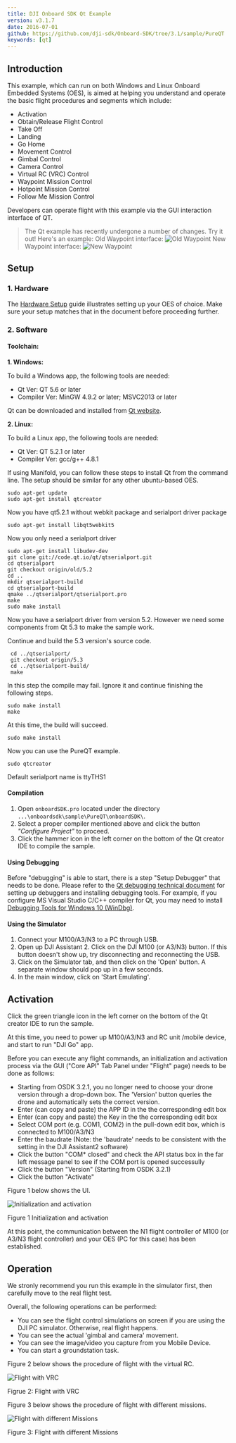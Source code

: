 ```yaml
---
title: DJI Onboard SDK Qt Example
version: v3.1.7
date: 2016-07-01
github: https://github.com/dji-sdk/Onboard-SDK/tree/3.1/sample/PureQT
keywords: [qt]
---
```


## Introduction

This example, which can run on both Windows and Linux Onboard Embedded Systems (OES), is aimed at helping you understand and operate the basic flight procedures and segments which include:

* Activation
* Obtain/Release Flight Control
* Take Off 
* Landing 
* Go Home 
* Movement Control
* Gimbal Control
* Camera Control
* Virtual RC (VRC) Control
* Waypoint Mission Control
* Hotpoint Mission Control
* Follow Me Mission Control

Developers can operate flight with this example via the GUI interaction interface of QT.

 > The Qt example has recently undergone a number of changes. Try it out! Here's an example:
 > Old Waypoint interface:
 > ![Old Waypoint](../../images/qt/Qt_waypointOld.png)
 > New Waypoint interface: 
 > ![New Waypoint](../../images/qt/Qt_waypointNew.png)

## Setup

### 1. Hardware

The [Hardware Setup](../../hardware-setup/index.html) guide illustrates setting up your OES of choice. Make sure your setup matches that in the document before proceeding further. 

### 2. Software

#### Toolchain:

**1. Windows:**

To build a Windows app, the following tools are needed:

* Qt Ver: QT 5.6 or later
* Compiler Ver: MinGW 4.9.2 or later; MSVC2013 or later

Qt can be downloaded and installed from <a href="https://www.qt.io/" target="_blank">Qt website</a>.

**2. Linux:**

To build a Linux app, the following tools are needed:

* Qt Ver: QT 5.2.1 or later
* Compiler Ver: gcc/g++ 4.8.1

If using Manifold, you can follow these steps to install Qt from the command line. The setup should be similar for any other ubuntu-based OES.

```
sudo apt-get update
sudo apt-get install qtcreator 
```

Now you have qt5.2.1 without webkit package and serialport driver package

` sudo apt-get install libqt5webkit5 `

Now you only need a serialport driver

```
sudo apt-get install libudev-dev
git clone git://code.qt.io/qt/qtserialport.git
cd qtserialport
git checkout origin/old/5.2
cd .. 
mkdir qtserialport-build 
cd qtserialport-build 
qmake ../qtserialport/qtserialport.pro 
make 
sudo make install
```
Now you have a serialport driver from version 5.2. However we need some components from Qt 5.3 to make the sample work.

Continue and build the 5.3 version's source code.

```
 cd ../qtserialport/
 git checkout origin/5.3
 cd ../qtserialport-build/
 make
```

In this step the compile may fail. Ignore it and continue finishing the following steps.

```
sudo make install
make
```

At this time, the build will succeed.

` sudo make install `

Now you can use the PureQT example.

` sudo qtcreator `

Default serialport name is ttyTHS1

#### Compilation

1. Open `onboardSDK.pro` located under the directory `...\onboardsdk\sample\PureQT\onboardSDK\`.
2. Select a proper compiler mentioned above and click the button *"Configure Project"* to proceed.
3. Click the  hammer icon in the left corner on the bottom of the Qt creator IDE to compile the sample. 

#### Using Debugging 

Before "debugging" is able to start, there is a step "Setup Debugger" that needs to be done. 
Please refer to the <a href="http://doc.qt.io/qtcreator/creator-debugging.html" target="_blank">Qt debugging technical document</a> for setting up debuggers and installing debugging tools.
For example, if you configure MS Visual Studio C/C++ compiler for Qt, you may need to install <a href="https://developer.microsoft.com/en-us/windows/hardware/windows-driver-kit" target="_blank">Debugging Tools for Windows 10 (WinDbg)</a>.

#### Using the Simulator

1. Connect your M100/A3/N3 to a PC through USB.
2. Open up DJI Assistant 2. Click on the DJI M100 (or A3/N3) button. If this button doesn't show up, try disconnecting and reconnecting the USB.
3. Click on the Simulator tab, and then click on the 'Open' button. A separate window should pop up in a few seconds.
4. In the main window, click on 'Start Emulating'.

## Activation

Click the green triangle icon in the left corner on the bottom of the Qt creator IDE to run the sample.

At this time, you need to power up M100/A3/N3 and RC unit /mobile device, and start to run "DJI Go" app.

Before you can execute any flight commands, an initialization and activation process via the GUI ("Core API" Tab Panel under "Flight" page) needs to be done as follows:

* Starting from OSDK 3.2.1, you no longer need to choose your drone version through a drop-down box. The 'Version' button queries the drone and automatically sets the correct version.
* Enter (can copy and paste) the APP ID in the the corresponding edit box
* Enter (can copy and paste) the Key in the the corresponding edit box
* Select COM port (e.g. COM1, COM2) in the pull-down edit box, which is connected to M100/A3/N3
* Enter the baudrate (Note: the 'baudrate' needs to be consistent with the setting in the DJI Assistant2 software)
* Click the button "COM* closed" and check the API status box in the far left message panel to see if the COM port is opened successully
* Click the button "Version" (Starting from OSDK 3.2.1)
* Click the button "Activate"

Figure 1 below shows the UI.

![Initialization and activation](../../images/qt/Qt_Init_Activation.PNG)

Figure 1 Initialization and activation

At this point, the communication between the N1 flight controller of M100 (or A3/N3 flight controller) and your OES (PC for this case) has been established.

## Operation

We stronly recommend you run this example in the simulator first, then carefully move to the real flight test.

Overall, the following operations can be performed:

* You can see the flight control simulations on screen if you are using the DJI PC simulator. Otherwise, real flight happens.
* You can see the actual 'gimbal and camera' movement.
* You can see the image/video you capture from you Mobile Device.
* You can start a groundstation task.

Figure 2 below shows the procedure of flight with the virtual RC.

![Flight with VRC](../../images/qt/qtDemo1.PNG)

Figrue 2: Flight with VRC

Figure 3 below shows the procedure of flight with different missions.

![Flight with different Missions](../../images/qt/QtDemo2.PNG)

Figure 3: Flight with different Missions
